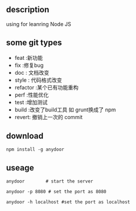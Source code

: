## description
using for leanring Node JS

## some git types
- feat :新功能 
- fix :修复bug  
- doc : 文档改变
- style : 代码格式改变
- refactor :某个已有功能重构
- perf :性能优化
- test :增加测试
- build :改变了build工具 如 grunt换成了 npm
- revert: 撤销上一次的 commit 

## download
```
npm install -g anydoor
```

## useage
```
anydoor        # start the server

anydoor -p 8080 # set the port as 8080

anydoor -h localhost #set the port as localhost

```
